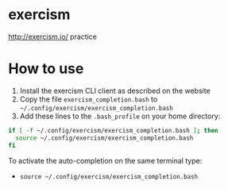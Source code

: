 # exercism
http://exercism.io/ practice

# How to use

1. Install the exercism CLI client as described on the website
2. Copy the file `exercism_completion.bash` to `~/.config/exercism/exercism_completion.bash `
3. Add these lines to the `.bash_profile` on your home directory:

```bash
if [ -f ~/.config/exercism/exercism_completion.bash ]; then
  source ~/.config/exercism/exercism_completion.bash
fi
```

To activate the auto-completion on the same terminal type:
* `source ~/.config/exercism/exercism_completion.bash`